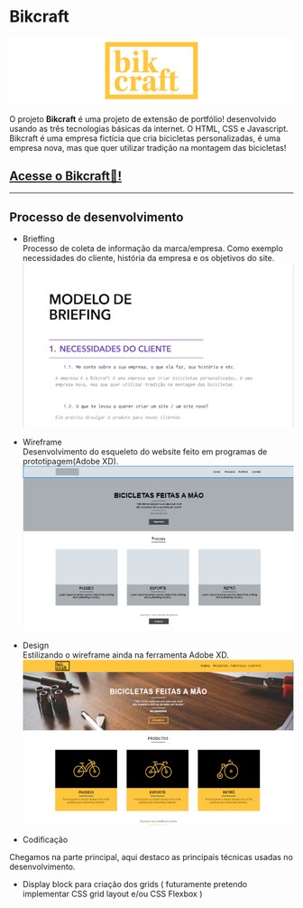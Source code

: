 # Bikcraft
![Bikcraft](Planejamento/readmeImgs/Untitled.png)


O projeto **Bikcraft** é uma projeto de extensão de portfólio! desenvolvido usando as três tecnologias básicas da internet. O HTML, CSS e Javascript. Bikcraft é uma empresa fictícia que cria bicicletas personalizadas, é uma empresa nova, mas que quer utilizar tradição na montagem das bicicletas!

## [Acesse o Bikcraft🚴!](https://bikcraft-three.vercel.app/)


***
## Processo de desenvolvimento

- Brieffing  
Processo de coleta de informação da marca/empresa. Como exemplo necessidades do cliente, história da empresa e os objetivos do site.  
![Brieffing](Planejamento/readmeImgs/brieffingimage.png)

- Wireframe  
Desenvolvimento do esqueleto do website feito em programas de prototipagem(Adobe XD).  
![Wireframe](Planejamento/readmeImgs/wireframe.png)

- Design  
Estilizando o wireframe ainda na ferramenta Adobe XD.  
![Design](Planejamento/readmeImgs/design.png)

- Codificação  

Chegamos na parte principal, aqui destaco as principais técnicas usadas no desenvolvimento.  
- Display block para criação dos grids ( futuramente pretendo implementar CSS grid layout e/ou CSS Flexbox )